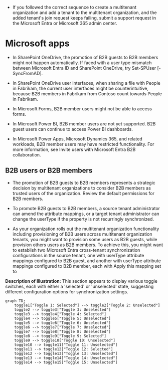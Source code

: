 * If you followed the correct sequence to create a multitenant organization and add a tenant to the multitenant organization, and the added tenant's join request keeps failing, submit a support request in the Microsoft Entra or Microsoft 365 admin center.

# Microsoft apps

* In SharePoint OneDrive, the promotion of B2B guests to B2B members might not happen automatically. If faced with a user type mismatch between Microsoft Entra ID and SharePoint OneDrive, try Set-SPUser [-SyncFromAD].

* In SharePoint OneDrive user interfaces, when sharing a file with People in Fabrikam, the current user interfaces might be counterintuitive, because B2B members in Fabrikam from Contoso count towards People in Fabrikam.

* In Microsoft Forms, B2B member users might not be able to access forms.

* In Microsoft Power BI, B2B member users are not yet supported. B2B guest users can continue to access Power BI dashboards.

* In Microsoft Power Apps, Microsoft Dynamics 365, and related workloads, B2B member users may have restricted functionality. For more information, see Invite users with Microsoft Entra B2B collaboration.

## B2B users or B2B members

* The promotion of B2B guests to B2B members represents a strategic decision by multitenant organizations to consider B2B members as trusted users of the organization. Review the default permissions for B2B members.

* To promote B2B guests to B2B members, a source tenant administrator can amend the attribute mappings, or a target tenant administrator can change the userType if the property is not recurringly synchronized.

* As your organization rolls out the multitenant organization functionality including provisioning of B2B users across multitenant organization tenants, you might want to provision some users as B2B guests, while provision others users as B2B members. To achieve this, you might want to establish two Microsoft Entra cross-tenant synchronization configurations in the source tenant, one with userType attribute mappings configured to B2B guest, and another with userType attribute mappings configured to B2B member, each with Apply this mapping set to

**Description of Illustration:** This section appears to display various toggle switches, each with either a 'selected' or 'unselected' state, suggesting different configuration options for synchronization settings.

```mermaid
graph TD;
    toggle1["Toggle 1: Selected"] --> toggle2["Toggle 2: Unselected"]
    toggle2 --> toggle3["Toggle 3: Unselected"]
    toggle3 --> toggle4["Toggle 4: Selected"]
    toggle4 --> toggle5["Toggle 5: Unselected"]
    toggle5 --> toggle6["Toggle 6: Unselected"]
    toggle6 --> toggle7["Toggle 7: Unselected"]
    toggle7 --> toggle8["Toggle 8: Unselected"]
    toggle8 --> toggle9["Toggle 9: Selected"]
    toggle9 --> toggle10["Toggle 10: Unselected"]
    toggle10 --> toggle11["Toggle 11: Unselected"]
    toggle11 --> toggle12["Toggle 12: Selected"]
    toggle12 --> toggle13["Toggle 13: Unselected"]
    toggle13 --> toggle14["Toggle 14: Unselected"]
    toggle14 --> toggle15["Toggle 15: Unselected"]
```